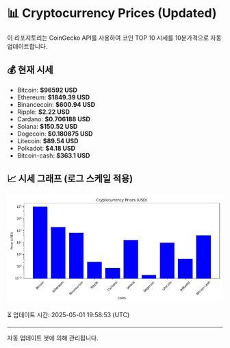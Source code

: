 
# 📊 Cryptocurrency Prices (Updated)

이 리포지토리는 CoinGecko API를 사용하여 코인 TOP 10 시세를 10분가격으로 자동 업데이트합니다.

## 💰 현재 시세
- Bitcoin: **$96592 USD**
- Ethereum: **$1849.39 USD**
- Binancecoin: **$600.94 USD**
- Ripple: **$2.22 USD**
- Cardano: **$0.706188 USD**
- Solana: **$150.52 USD**
- Dogecoin: **$0.180875 USD**
- Litecoin: **$89.54 USD**
- Polkadot: **$4.18 USD**
- Bitcoin-cash: **$363.1 USD**

## 📈 시세 그래프 (로그 스케일 적용)
![Crypto Prices](crypto_prices.png)

⏳ 업데이트 시간: 2025-05-01 19:58:53 (UTC)

---
자동 업데이트 봇에 의해 관리됩니다.

